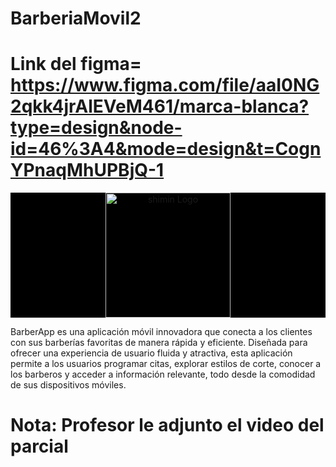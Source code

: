 # BarberiaMovil2

# Link del figma= https://www.figma.com/file/aaI0NG2qkk4jrAlEVeM461/marca-blanca?type=design&node-id=46%3A4&mode=design&t=CognYPnaqMhUPBjQ-1

<p align="center" style="background: black">
   <a href="https://codewebbarcelona.com/wp-content/uploads/2019/01/logo-1.jpg" target="blank"><img src="https://codewebbarcelona.com/wp-content/uploads/2019/01/logo-1.jpg" width="200" alt="shimin Logo" /></a>
</p>
BarberApp es una aplicación móvil innovadora que conecta a los clientes con sus barberías favoritas de manera rápida y eficiente. Diseñada para ofrecer una experiencia de usuario fluida y atractiva, esta aplicación permite a los usuarios programar citas, explorar estilos de corte, conocer a los barberos y acceder a información relevante, todo desde la comodidad de sus dispositivos móviles.


# Nota: Profesor le adjunto el video del parcial 
